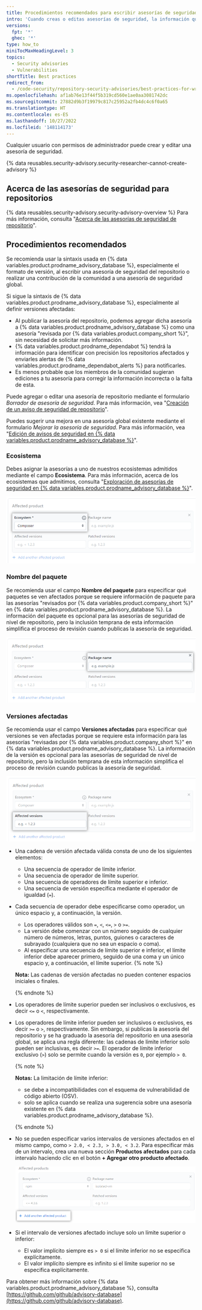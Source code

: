 ```yaml
---
title: Procedimientos recomendados para escribir asesorías de seguridad del repositorio
intro: 'Cuando creas o editas asesorías de seguridad, la información que proporcionas es más fácil de entender para otros usuarios cuando especificas el ecosistema, el nombre del paquete y las versiones afectadas mediante los formatos estándar.'
versions:
  fpt: '*'
  ghec: '*'
type: how_to
miniTocMaxHeadingLevel: 3
topics:
  - Security advisories
  - Vulnerabilities
shortTitle: Best practices
redirect_from:
  - /code-security/repository-security-advisories/best-practices-for-writing-repository-security-advisories
ms.openlocfilehash: af1ab76e13f44f5b319cd560e1ae0aa3081742dc
ms.sourcegitcommit: 27882d9b3f19979c817c25952a2fb4dc4c6f0a65
ms.translationtype: HT
ms.contentlocale: es-ES
ms.lasthandoff: 10/27/2022
ms.locfileid: '148114173'
---
```

Cualquier usuario con permisos de administrador puede crear y editar una asesoría de seguridad.

{% data reusables.security-advisory.security-researcher-cannot-create-advisory %}

## Acerca de las asesorías de seguridad para repositorios

{% data reusables.security-advisory.security-advisory-overview %} Para más información, consulta "[Acerca de las asesorías de seguridad de repositorio](/code-security/repository-security-advisories/about-github-security-advisories-for-repositories)".

## Procedimientos recomendados

Se recomienda usar la sintaxis usada en {% data variables.product.prodname_advisory_database %}, especialmente el formato de versión, al escribir una asesoría de seguridad del repositorio o realizar una contribución de la comunidad a una asesoría de seguridad global.

Si sigue la sintaxis de {% data variables.product.prodname_advisory_database %}, especialmente al definir versiones afectadas:
- Al publicar la asesoría del repositorio, podemos agregar dicha asesoría a {% data variables.product.prodname_advisory_database %} como una asesoría "revisada por {% data variables.product.company_short %}", sin necesidad de solicitar más información.
- {% data variables.product.prodname_dependabot %} tendrá la información para identificar con precisión los repositorios afectados y enviarles alertas de {% data variables.product.prodname_dependabot_alerts %} para notificarles.
- Es menos probable que los miembros de la comunidad sugieran ediciones a tu asesoría para corregir la información incorrecta o la falta de esta.

Puede agregar o editar una asesoría de repositorio mediante el formulario _Borrador de asesoría de seguridad_. Para más información, vea "[Creación de un aviso de seguridad de repositorio](/code-security/repository-security-advisories/creating-a-repository-security-advisory)". 

Puedes sugerir una mejora en una asesoría global existente mediante el formulario _Mejorar la asesoría de seguridad_. Para más información, vea "[Edición de avisos de seguridad en {% data variables.product.prodname_advisory_database %}](/code-security/dependabot/dependabot-alerts/editing-security-advisories-in-the-github-advisory-database)".

### Ecosistema

Debes asignar la asesorías a uno de nuestros ecosistemas admitidos mediante el campo **Ecosistema**. Para más información, acerca de los ecosistemas que admitimos, consulta "[Exploración de asesorías de seguridad en {% data variables.product.prodname_advisory_database %}](/code-security/dependabot/dependabot-alerts/browsing-security-advisories-in-the-github-advisory-database#github-reviewed-advisories)".

![Captura de pantalla que resalta el campo Ecosistema en el formulario](/assets/images/help/security/security-advisory-ecosystem.png)

### Nombre del paquete

Se recomienda usar el campo **Nombre del paquete** para especificar qué paquetes se ven afectados porque se requiere información de paquete para las asesorías "revisados por {% data variables.product.company_short %}" en {% data variables.product.prodname_advisory_database %}. La información del paquete es opcional para las asesorías de seguridad de nivel de repositorio, pero la inclusión temprana de esta información simplifica el proceso de revisión cuando publicas la asesoría de seguridad.

![Captura de pantalla que resalta el nombre del paquete en el formulario](/assets/images/help/security/security-advisory-package-name.png)

### Versiones afectadas

Se recomienda usar el campo **Versiones afectadas** para especificar qué versiones se ven afectadas porque se requiere esta información para las asesorías "revisadas por {% data variables.product.company_short %}" en {% data variables.product.prodname_advisory_database %}. La información de la versión es opcional para las asesorías de seguridad de nivel de repositorio, pero la inclusión temprana de esta información simplifica el proceso de revisión cuando publicas la asesoría de seguridad.

![Captura de pantalla que resalta el campo Versiones afectadas](/assets/images/help/security/security-advisory-affected-versions.png)

- Una cadena de versión afectada válida consta de uno de los siguientes elementos:
   - Una secuencia de operador de límite inferior.
   - Una secuencia de operador de límite superior.
   - Una secuencia de operadores de límite superior e inferior.
   - Una secuencia de versión específica mediante el operador de igualdad (`=`).
- Cada secuencia de operador debe especificarse como operador, un único espacio y, a continuación, la versión.
   - Los operadores válidos son `=`, `<`, `<=`, `>` o `>=`.
   - La versión debe comenzar con un número seguido de cualquier número de números, letras, puntos, guiones o caracteres de subrayado (cualquiera que no sea un espacio o coma).
   - Al especificar una secuencia de límite superior e inferior, el límite inferior debe aparecer primero, seguido de una coma y un único espacio y, a continuación, el límite superior.
   {% note %}

   **Nota:** Las cadenas de versión afectadas no pueden contener espacios iniciales o finales.

   {% endnote %}

- Los operadores de límite superior pueden ser inclusivos o exclusivos, es decir `<=` o `<`, respectivamente.
- Los operadores de límite inferior pueden ser inclusivos o exclusivos, es decir `>=` o `>`, respectivamente. Sin embargo, si publicas la asesoría del repositorio y se ha graduado la asesoría del repositorio en una asesoría global, se aplica una regla diferente: las cadenas de límite inferior solo pueden ser inclusivas, es decir `>=`. El operador de límite inferior exclusivo (`>`) solo se permite cuando la versión es `0`, por ejemplo `> 0`.

  {% note %}

  **Notas:** La limitación de límite inferior:
   - se debe a incompatibilidades con el esquema de vulnerabilidad de código abierto (OSV).
   - solo se aplica cuando se realiza una sugerencia sobre una asesoría existente en {% data variables.product.prodname_advisory_database %}.

  {% endnote %}

- No se pueden especificar varios intervalos de versiones afectados en el mismo campo, como `> 2.0, < 2.3, > 3.0, < 3.2`. Para especificar más de un intervalo, crea una nueva sección **Productos afectados** para cada intervalo haciendo clic en el botón **+ Agregar otro producto afectado**.

  ![Captura de pantalla que resalta el botón que se va a usar para agregar varios intervalos de versiones afectados](/assets/images/help/security/security-advisory-add-another-affected-product.png)
 - Si el intervalo de versiones afectado incluye solo un límite superior o inferior:
   - El valor implícito siempre es `> 0` si el límite inferior no se especifica explícitamente.
   - El valor implícito siempre es infinito si el límite superior no se especifica explícitamente.

Para obtener más información sobre {% data variables.product.prodname_advisory_database %}, consulta [https://github.com/github/advisory-database](https://github.com/github/advisory-database).
